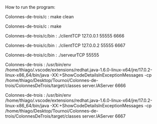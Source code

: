 How to run the program:

Colonnes-de-trois/c : make clean

Colonnes-de-trois/c : make

Colonnes-de-trois/c/bin : ./clientTCP 127.0.0.1 55555 6666

Colonnes-de-trois/c/bin : ./clientTCP 127.0.0.2 55555 6667

Colonnes-de-trois/c/bin : ./serveurTCP 55555

Colonnes-de-trois : /usr/bin/env /home/thiago/.vscode/extensions/redhat.java-1.6.0-linux-x64/jre/17.0.2-linux-x86_64/bin/java -XX:+ShowCodeDetailsInExceptionMessages -cp /home/thiago/Desktop/Tournoi/Colonnes-de-trois/ColonnesDeTrois/target/classes server.IAServer 6666

Colonnes-de-trois : /usr/bin/env /home/thiago/.vscode/extensions/redhat.java-1.6.0-linux-x64/jre/17.0.2-linux-x86_64/bin/java -XX:+ShowCodeDetailsInExceptionMessages -cp /home/thiago/Desktop/Tournoi/Colonnes-de-trois/ColonnesDeTrois/target/classes server.IAServer 6667